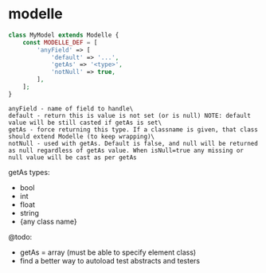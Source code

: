 # modelle

```php
class MyModel extends Modelle {
    const MODELLE_DEF = [
        'anyField' => [
            'default' => '...',
            'getAs' => '<type>',
            'notNull' => true,	
        ],
    ];
}
```

```
anyField - name of field to handle\
default - return this is value is not set (or is null) NOTE: default value will be still casted if getAs is set\
getAs - force returning this type. If a classname is given, that class should extend Modelle (to keep wrapping)\
notNull - used with getAs. Default is false, and null will be returned as null regardless of getAs value. When isNull=true any missing or null value will be cast as per getAs
```

getAs types:
- bool
- int
- float
- string
- {any class name}


@todo:
- getAs = array (must be able to specify element class)
- find a better way to autoload test abstracts and testers
